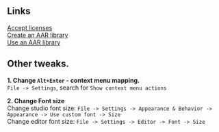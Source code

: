 ## Links

[Accept licenses](../sdkmanager-license-accept.md)  
[Create an AAR library](https://medium.com/swlh/generate-an-android-archive-aar-using-android-studio-and-add-to-an-android-project-b09ad9670ab7)  
[Use an AAR library](https://developer.android.com/studio/projects/android-library#psd-add-aar-jar-dependency)  


## Other tweaks.

<b>1. Change `Alt+Enter` - context menu mapping.</b>  
`File -> Settings`, search for `Show context menu actions`  

<b>2. Change Font size</b>  
Change studio font size: `File -> Settings -> Appearance & Behavior -> Appearance -> Use custom font -> Size`  
Change editor font size: `File -> Settings -> Editor -> Font -> Size`  
